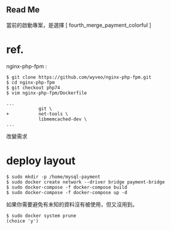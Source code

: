 ## Read Me

當前的啟動專案，是選擇 [ fourth_merge_payment_colorful  ] 

# ref.

nginx-php-fpm :
```
$ git clone https://github.com/wyveo/nginx-php-fpm.git
$ cd nginx-php-fpm
$ git checkout php74
$ vim nginx-php-fpm/Dockerfile

...
            git \
+           net-tools \
            libmemcached-dev \
...
```

改變需求

# deploy layout

```
$ sudo mkdir -p /home/mysql-payment
$ sudo docker create network --driver bridge payment-bridge
$ sudo docker-compose -f docker-compose build
$ sudo docker-compose -f docker-compose up -d
```

如果你需要避免有未知的資料沒有被使用，但又沒用到。
```
$ sudo docker system prune
(choice 'y')
```
